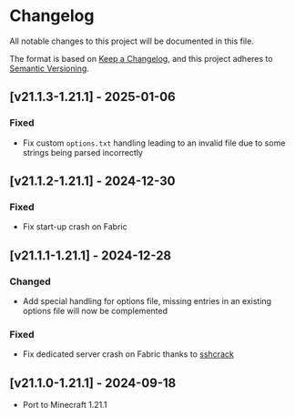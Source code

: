 # Changelog
All notable changes to this project will be documented in this file.

The format is based on [Keep a Changelog](https://keepachangelog.com/en/1.0.0/),
and this project adheres to [Semantic Versioning](https://semver.org/spec/v2.0.0.html).

## [v21.1.3-1.21.1] - 2025-01-06
### Fixed
- Fix custom `options.txt` handling leading to an invalid file due to some strings being parsed incorrectly

## [v21.1.2-1.21.1] - 2024-12-30
### Fixed
- Fix start-up crash on Fabric

## [v21.1.1-1.21.1] - 2024-12-28
### Changed
- Add special handling for options file, missing entries in an existing options file will now be complemented
### Fixed
- Fix dedicated server crash on Fabric thanks to [sshcrack](https://github.com/sshcrack)

## [v21.1.0-1.21.1] - 2024-09-18
- Port to Minecraft 1.21.1
